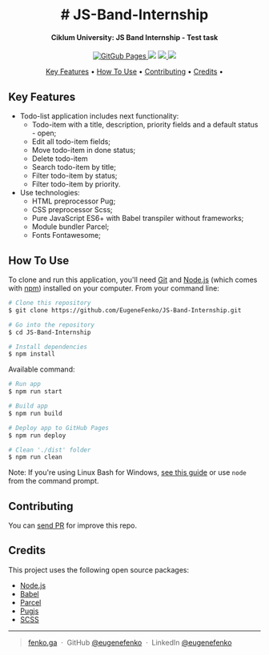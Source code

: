 <h1 align="center">
  # JS-Band-Internship
  <br>
</h1>

<h4 align="center">Ciklum University: JS Band Internship - Test task</h4>

<p align="center">
  <a href="https://pages.github.com">
    <img src="https://img.shields.io/badge/Deploy-GitHub%20Pages-brightgreen.svg?style=for-the-badge&logo=github"
         alt="GitGub Pages">
  </a>
  <a href="https://parceljs.org"><img src="https://img.shields.io/badge/Bundler-Parcel-blue.svg?style=for-the-badge&"></a>
  <a href="https://pugjs.org/">
      <img src="https://img.shields.io/badge/View-Pug-red.svg?style=for-the-badge&logo=html5">
  </a>
  <a href="https://sass-lang.com">
    <img src="https://img.shields.io/badge/Style-SASS/SCSS-deeppink.svg?style=for-the-badge&logo=SASS">
  </a>
</p>

<p align="center">
  <a href="#key-features">Key Features</a> •
  <a href="#how-to-use">How To Use</a> •
  <a href="#contributing">Contributing</a> •
  <a href="#credits">Credits</a> •
</p>


## Key Features

* Todo-list application includes next functionality:
  - Todo-item with a title, description, priority fields and a default status - open;
  - Edit all todo-item fields;
  - Move todo-item in done status;
  - Delete todo-item
  - Search todo-item by title;
  - Filter todo-item by status;
  - Filter todo-item by priority.
* Use technologies:
  - HTML preprocessor Pug;
  - CSS preprocessor Scss;
  - Pure JavaScript ES6+ with Babel transpiler without frameworks;
  - Module bundler Parcel;
  - Fonts Fontawesome;

## How To Use

To clone and run this application, you'll need [Git](https://git-scm.com) and [Node.js](https://nodejs.org/en/download/) (which comes with [npm](http://npmjs.com)) installed on your computer. From your command line:

```bash
# Clone this repository
$ git clone https://github.com/EugeneFenko/JS-Band-Internship.git

# Go into the repository
$ cd JS-Band-Internship

# Install dependencies
$ npm install 
```
Available command:
```bash
# Run app
$ npm run start

# Build app
$ npm run build

# Deploy app to GitHub Pages
$ npm run deploy

# Clean './dist' folder
$ npm run clean
```

Note: If you're using Linux Bash for Windows, [see this guide](https://www.howtogeek.com/261575/how-to-run-graphical-linux-desktop-applications-from-windows-10s-bash-shell/) or use `node` from the command prompt.


## Contributing

You can [send PR](https://github.com/EugeneFenko/JS-Band-Internship/pulls) for improve this repo.

## Credits

This project uses the following open source packages:

- [Node.js](https://nodejs.org/)
- [Babel](https://babeljs.io/)
- [Parcel](https://parceljs.org/)
- [Pugjs](https://pugjs.org/)
- [SCSS](https://sass-lang.com)

---

> [fenko.ga](https://fenko.ga) &nbsp;&middot;&nbsp;
> GitHub [@eugenefenko](https://github.com/eugenefenko) &nbsp;&middot;&nbsp;
> LinkedIn [@eugenefenko](linkedin.com/in/efenko)
